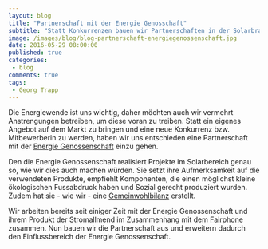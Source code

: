 ```yaml
---
layout: blog
title: "Partnerschaft mit der Energie Genosschaft"
subtitle: "Statt Konkurrenzen bauen wir Partnerschaften in der Solarbranche auf"
image: /images/blog/blog-partnerschaft-energiegenossenschaft.jpg
date: 2016-05-29 08:00:00
published: true
categories:
 - blog
comments: true
tags:
 - Georg Trapp
---
```

Die Energiewende ist uns wichtig, daher möchten auch wir vermehrt Anstrengungen betreiben, um diese voran zu treiben. Statt ein eigenes Angebot auf dem Markt zu bringen und eine neue Konkurrenz bzw. Mitbewerberin zu werden, haben wir uns entschieden eine Partnerschaft mit der [Energie Genossenschaft][eg] einzu gehen.

Den die Energie Genossenschaft realisiert Projekte im Solarbereich genau so, wie wir dies auch machen würden. Sie setzt ihre Aufmerksamkeit auf die verwendeten Produkte, empfiehlt Komponenten, die einen möglichst kleine ökologischen Fussabdruck haben und Sozial gerecht produziert wurden. Zudem hat sie - wie wir - eine [Gemeinwohlbilanz][gwb] erstellt.

Wir arbeiten bereits seit einiger Zeit mit der Energie Genossenschaft und ihrem Produkt der Stromallmend im Zusammenhang mit dem [Fairphone][fp] zusammen. Nun bauen wir die Partnerschaft aus und erweitern dadurch den Einflussbereich der Energie Genossenschaft. 

[gwb]: /hintergrundwissen/gemeinwohlbilanz-2014/
[fp]: /angebote/fairphone-2/kaufen/
[eg]: /angebote/energie/erneuerbare-energieanlagen/